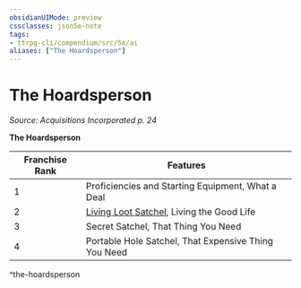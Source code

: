 ```yaml
---
obsidianUIMode: preview
cssclasses: json5e-note
tags:
- ttrpg-cli/compendium/src/5e/ai
aliases: ["The Hoardsperson"]
---
```

# The Hoardsperson
*Source: Acquisitions Incorporated p. 24* 

**The Hoardsperson**

| Franchise Rank | Features |
|----------------|----------|
| 1 | Proficiencies and Starting Equipment, What a Deal |
| 2 | [Living Loot Satchel](living-loot-satchel-ai.md), Living the Good Life |
| 3 | Secret Satchel, That Thing You Need |
| 4 | Portable Hole Satchel, That Expensive Thing You Need |
^the-hoardsperson